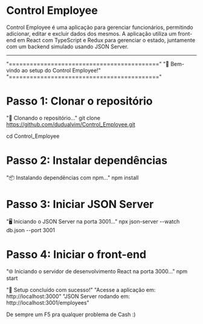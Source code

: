 
# Control Employee
Control Employee é uma aplicação para gerenciar funcionários, permitindo adicionar, editar e excluir dados dos mesmos. 
A aplicação utiliza um front-end em React com TypeScript e Redux para gerenciar o estado, juntamente com um backend simulado usando JSON Server.

-------------------------------------------------------------------------------------------------------------------


"==========================================="
"🚀 Bem-vindo ao setup do Control Employee!"
"==========================================="

# Passo 1: Clonar o repositório
"📁 Clonando o repositório..."
git clone https://github.com/dudualvim/Control_Employee.git 

cd Control_Employee

# Passo 2: Instalar dependências
"📦 Instalando dependências com npm..."
npm install

# Passo 3: Iniciar JSON Server
"🖥️  Iniciando o JSON Server na porta 3001..."
npx json-server --watch db.json --port 3001

# Passo 4: Iniciar o front-end
"🌐 Iniciando o servidor de desenvolvimento React na porta 3000..."
npm start 

"🎉 Setup concluído com sucesso!"
"Acesse a aplicação em: http://localhost:3000"
"JSON Server rodando em: http://localhost:3001/employees"


De sempre um F5 pra qualquer problema de Cash :)
